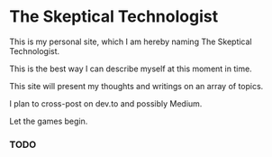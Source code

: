 # The Skeptical Technologist

This is my personal site, which I am hereby naming The Skeptical Technologist. 

This is the best way I can describe myself at this moment in time.

This site will present my thoughts and writings on an array of topics. 

I plan to cross-post on dev.to and possibly Medium. 

Let the games begin.

### TODO

